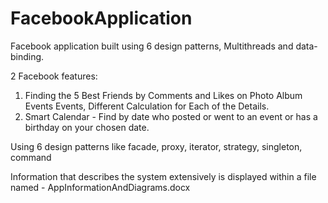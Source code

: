 # FacebookApplication

Facebook application built using 6 design patterns, Multithreads and data-binding.

2 Facebook features:
1. Finding the 5 Best Friends by Comments and Likes on Photo Album Events Events, Different Calculation for Each of the Details.
2. Smart Calendar - Find by date who posted or went to an event or has a birthday on your chosen date.

Using 6 design patterns like facade, proxy, iterator, strategy, singleton, command

Information that describes the system extensively is displayed within a file named - AppInformationAndDiagrams.docx
